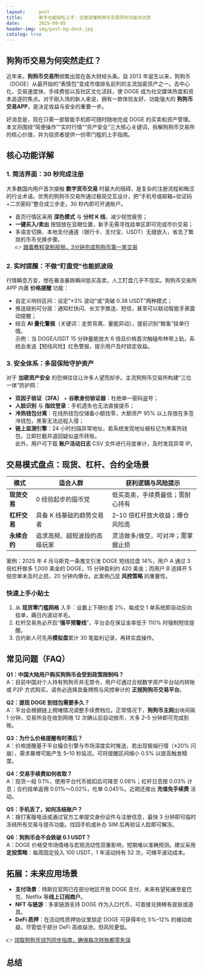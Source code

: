 ```yaml
---
layout:     post
title:      新手也能轻松上手：全面读懂狗狗币交易所的功能与优势
date:       2025-09-05
header-img: img/post-bg-desk.jpg
catalog: true
---
```


## 狗狗币交易为何突然走红？
近年来，**狗狗币交易所**频繁出现在各大财经头条。自 2013 年诞生以来，狗狗币（DOGE）从最开始的“表情包”变成市值排名前列的主流加密资产之一。去中心化、交易速度快、手续费低以及社区文化活跃，使 DOGE 成为社交媒体热度和资本追逐的焦点。对于刚入场的新人来说，拥有一款体验友好、功能强大的 **狗狗币交易APP**，是决定收益与安全的重要一步。

好消息是，现在只需一部智能手机即可随时随地完成 DOGE 的买卖和资产管理。本文将围绕“简便操作”“实时行情”“资产安全”三大核心关键词，拆解狗狗币交易所的核心价值，并为投资者提供一份零门槛的上手指南。

## 核心功能详解

### 1. 简洁界面：30 秒完成注册
大多数国内用户首次接触 **数字货币交易** 时最大的阻碍，是复杂的注册流程和晦涩的行业术语。优秀的狗狗币交易所通过极简交互设计，把“手机号或邮箱+验证码+二次密码”整合成三步走，30 秒内即可开通账户。  
- 首页行情区采用 **深色模式** 与 **分时 K 线**，减少视觉疲劳；  
- **一键买入/卖出** 按钮放在显眼位置，新手无需寻找挂单区即可完成市价交易；  
- 多语言切换、本地支付通道（银行卡、支付宝、USDT）无缝嵌入，省去了繁琐的币币兑换步骤。  
👉 [跟着教程录制视频，3分钟完成狗狗币第一笔交易](https://okxdog.com/)

### 2. 实时提醒：不做“盯盘党”也能抓波段
行情瞬息万变，想在暴涨暴跌瞬间低买高卖，人工盯盘几乎不现实。狗狗币交易所 APP 内置 **价格提醒** 功能：  
- 自定义响铃区间：设定“±3% 波动”或“突破 0.38 USDT”两种模式；  
- 推送级别可分层：通知栏快闪、长文字推送、短信，甚至可以联动智能手表震动提醒；  
- 结合 **AI 量化警报**（关键词：走势背离、量能异动），提前识别“鲸鱼”挂单行情。  
示例：当 DOGE/USDT 15 分钟量能放大 6 倍且价格首次触碰布林带上轨，系统会发送【短线风险】红色警报，提示用户及时锁定收益。

### 3. 安全体系：多层保险守护资产
对于 **加密资产安全** 的恐惧往往让许多人望而却步。主流狗狗币交易所构建“三位一体”防护网：  
- **双因子验证（2FA）** + **谷歌身份验证器**：杜绝单一密码盗号；  
- **人脸识别** 与 **指纹登录**：手机遗失也无法直接提币；  
- **冷热钱包分离**：在线热钱包仅储备小额找零，大额资产 95% 以上存放在多签冷钱包，黑客无法远程入侵；  
- **链上监测引擎**：24 小时扫描异常地址，若系统发现地址被标记为黑客热钱包，立即拦截并退回疑似盗币转账。  
此外，用户可下载 **账户活动日志** CSV 文件进行月度审计，及时发现异常 IP。

## 交易模式盘点：现货、杠杆、合约全场景
| 模式        | 适合人群                      | 获利逻辑与风险提示                     |
|-------------|-------------------------------|----------------------------------------|
| **现货交易**  | 0 经验起步的囤币党            | 低买高卖，手续费最低；需耐心持有 |
| **杠杆交易**  | 具备 K 线基础的趋势交易者     | 2–10 倍杠杆放大收益；爆仓风险高      |
| **永续合约**  | 追求高频、超短波段的高级玩家 | 灵活做多/做空，可对冲；需掌握止损 |

案例：2025 年 4 月马斯克一条推文引发 DOGE 短线拉盘 14%，用户 A 通过 3 倍杠杆做多 1,000 美金的 DOGE，15 分钟盈利约 420 美金；而用户 B 选择开 5 倍空单未及时止损，20 分钟内爆仓。此案例凸显 **风控策略** 的重要性。

### 快速上手小贴士
1. 从 **现货零门槛网格** 入手：设置上下限价差 2%，每成交 1 单系统即自动反向挂单，薅日内波动羊毛。  
2. 杠杆交易务必开启“**强平预警线**”，平台会在保证金率低于 110% 时强制短信提醒。  
3. 合约新人可先用**模拟盘**累计 30 笔盈利记录，再转实盘操作。

## 常见问题（FAQ）

**Q1：中国大陆用户购买狗狗币会受到政策限制吗？**  
A：目前中国对个人持有狗狗币并无禁令，用户可通过合规数字资产平台站内转账或 P2P 方式购买。请务必选择具备牌照与风控审计的 **正规狗狗币交易平台**。

**Q2：提现 DOGE 到钱包需要多久？**  
A：平台会根据链上拥堵情况调整手续费档位。正常情况下，**狗狗币主网**出块间隔 1 分钟，交易所会在收到网络 12 次确认后自动放币，大多 2–5 分钟即可完成到账。

**Q3：为什么价格提醒有时滞后？**  
A：价格提醒基于平台撮合引擎与市场深度实时推送，若出现极端行情（±20% 闪崩），需求暴增可能产生 5–10 秒延迟。可将提醒区间缩小 0.5% 以提高触发精度。

**Q4：交易手续费如何收取？**  
A：现货一般 0.1%，使用平台代币抵扣后可降至 0.08%；杠杆日息按 0.03% 计息；合约挂单返佣 0.01%～0.02%，吃单 0.045%。近期还推出 **充值免手续费** 活动。

**Q5：手机丢了，如何冻结账户？**  
A：拨打客服电话或通过官方工单提交身份证件与注册信息，最快 3 分钟即可临时冻结所有交易与提币功能。找回手机或补办 SIM 后再验证人脸即可解冻。

**Q6：狗狗币会不会跌破 0.1 USDT？**  
A：DOGE 价格受市场情绪与宏观流动性双重影响，短期难以准确预测。建议采用**定投策略**：每周固定投入 100 USDT，1 年滚动持有 52 次，可摊平波动成本。

## 拓展：未来应用场景
- **支付场景**：特斯拉官网已在部分地区开放 DOGE 支付，未来有望拓展至星巴克、Netflix 等**线上订阅商户**。  
- **NFT 与链游**：多家链游支持 DOGE 作为入口代币，可直接兑换稀有皮肤或道具。  
- **DeFi 质押**：在流动性质押协议里锁定 DOGE 可获得年化 5%–12% 的被动收益，尽管低于部分 DeFi 高收益池，但风险更低。

👉 [领取狗狗币钱包同步指南，确保每次转账都零失误](https://okxdog.com/)

## 总结